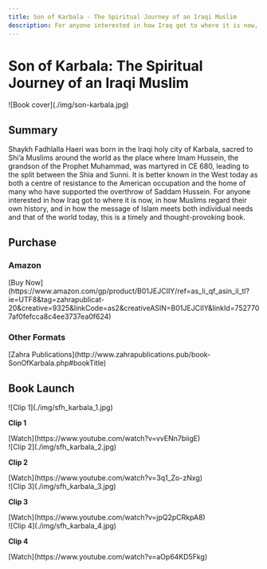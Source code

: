```yaml
---
title: Son of Karbala - The Spiritual Journey of an Iraqi Muslim
description: For anyone interested in how Iraq got to where it is now, in how Muslims regard their own history, and in how the message of Islam meets both individual needs and that of the world today, this is a timely and thought-provoking book.
---
```


# Son of Karbala: The Spiritual Journey of an Iraqi Muslim

<div markdown="1" class="cover-image">
![Book cover](./img/son-karbala.jpg)
</div>

## Summary

Shaykh Fadhlalla Haeri was born in the Iraqi holy city of Karbala, sacred to Shi’a Muslims around the world as the place where Imam Hussein, the grandson of the Prophet Muhammad, was martyred in CE 680, leading to the split between the Shia and Sunni. It is better known in the West today as both a centre of resistance to the American occupation and the home of many who have supported the overthrow of Saddam Hussein. For anyone interested in how Iraq got to where it is now, in how Muslims regard their own history, and in how the message of Islam meets both individual needs and that of the world today, this is a timely and thought-provoking book.

## Purchase

### Amazon

<div markdown="3" class="purchase-link">
[Buy Now](https://www.amazon.com/gp/product/B01JEJCIIY/ref=as_li_qf_asin_il_tl?ie=UTF8&tag=zahrapublicat-20&creative=9325&linkCode=as2&creativeASIN=B01JEJCIIY&linkId=7527707af0fefcca8c4ee3737ea0f624)
</div>

### Other Formats

<div markdown="3" class="purchase-link">
[Zahra Publications](http://www.zahrapublications.pub/book-SonOfKarbala.php#bookTitle)
</div>

## Book Launch

<div markdown="1" class="card video sidebar center gemoji center-content">

<div markdown="2" class="video-image">
![Clip 1](./img/sfh_karbala_1.jpg)
</div>

**Clip 1**

<div markdown="3" class="video-link">
[Watch](https://www.youtube.com/watch?v=vvENn7biigE)
</div>

</div>

<div markdown="1" class="card video sidebar center gemoji center-content">

<div markdown="2" class="video-image">
![Clip 2](./img/sfh_karbala_2.jpg)
</div>

**Clip 2**

<div markdown="3" class="video-link">
[Watch](https://www.youtube.com/watch?v=3q1_Zo-zNxg)
</div>

</div>

<div markdown="1" class="card video sidebar center gemoji center-content">

<div markdown="2" class="video-image">
![Clip 3](./img/sfh_karbala_3.jpg)
</div>

**Clip 3**

<div markdown="3" class="video-link">
[Watch](https://www.youtube.com/watch?v=jpQ2pCRkpA8)
</div>

</div>

<div markdown="1" class="card video sidebar center gemoji center-content">

<div markdown="2" class="video-image">
![Clip 4](./img/sfh_karbala_4.jpg)
</div>

**Clip 4**

<div markdown="3" class="video-link">
[Watch](https://www.youtube.com/watch?v=aOp64KD5Fkg)
</div>

</div>